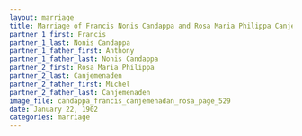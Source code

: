 ```yaml
---
layout: marriage
title: Marriage of Francis Nonis Candappa and Rosa Maria Philippa Canjemenaden
partner_1_first: Francis
partner_1_last: Nonis Candappa
partner_1_father_first: Anthony
partner_1_father_last: Nonis Candappa
partner_2_first: Rosa Maria Philippa
partner_2_last: Canjemenaden
partner_2_father_first: Michel
partner_2_father_last: Canjemenaden
image_file: candappa_francis_canjemenadan_rosa_page_529
date: January 22, 1902
categories: marriage
---
```



